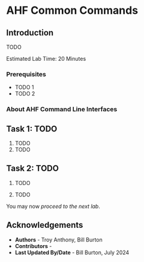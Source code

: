 # AHF Common Commands 

## Introduction
TODO

Estimated Lab Time: 20 Minutes

### Prerequisites
- TODO 1
- TODO 2


### About AHF Command Line Interfaces

## Task 1:  TODO
1.  TODO
2.  TODO
## Task 2:  TODO 

1.  TODO


2.  TODO




You may now *proceed to the next lab*.  

## Acknowledgements
* **Authors** - Troy Anthony, Bill Burton
* **Contributors** - 
* **Last Updated By/Date** - Bill Burton, July  2024
